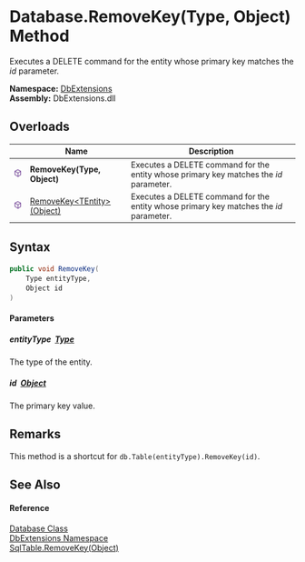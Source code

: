 Database.RemoveKey(Type, Object) Method
=======================================
Executes a DELETE command for the entity whose primary key matches the *id* parameter.
  
**Namespace:** [DbExtensions][1]  
**Assembly:** DbExtensions.dll

Overloads
---------

|                  | Name                               | Description                                                                            |
| ---------------- | ---------------------------------- | -------------------------------------------------------------------------------------- |
| ![Public method] | **RemoveKey(Type, Object)**        | Executes a DELETE command for the entity whose primary key matches the *id* parameter. |
| ![Public method] | [RemoveKey&lt;TEntity>(Object)][2] | Executes a DELETE command for the entity whose primary key matches the *id* parameter. |


Syntax
------

```csharp
public void RemoveKey(
	Type entityType,
	Object id
)
```

#### Parameters

##### *entityType*  [Type][3]
The type of the entity.

##### *id*  [Object][4]
The primary key value.


Remarks
-------
This method is a shortcut for `db.Table(entityType).RemoveKey(id)`.

See Also
--------

#### Reference
[Database Class][5]  
[DbExtensions Namespace][1]  
[SqlTable.RemoveKey(Object)][6]  

[1]: ../README.md
[2]: RemoveKey__1.md
[3]: https://learn.microsoft.com/dotnet/api/system.type
[4]: https://learn.microsoft.com/dotnet/api/system.object
[5]: README.md
[6]: ../SqlTable/RemoveKey.md
[Public method]: ../../icons/pubmethod.svg "Public method"